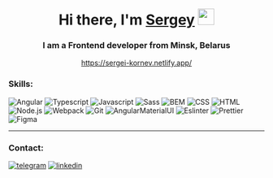 <h1 align="center">Hi there, I'm <a href="https://www.instagram.com/_sqwezzy/" target="_blank">Sergey</a> 
<img src="https://github.com/blackcater/blackcater/raw/main/images/Hi.gif" height="32"/></h1>
<h3 align="center">I am a Frontend developer from Minsk, Belarus</h3>
<div align="center"><a href="https://sergei-kornev.netlify.app/">https://sergei-kornev.netlify.app/</a></div>

### Skills:
![Angular](https://img.shields.io/badge/Angular-090909?style=for-the-badge&logo=Angular)
![Typescript](https://img.shields.io/badge/Typescript-090909?style=for-the-badge&logo=Typescript)
![Javascript](https://img.shields.io/badge/Javascript-090909?style=for-the-badge&logo=Javascript)
![Sass](https://img.shields.io/badge/Sass-090909?style=for-the-badge&logo=sass)
![BEM](https://img.shields.io/badge/BEM-090909?style=for-the-badge&logo=BEM)
![CSS](https://img.shields.io/badge/CSS-090909?style=for-the-badge&logo=css3&logoColor=264de4)
![HTML](https://img.shields.io/badge/HTML-090909?style=for-the-badge&logo=html5)
![Node.js](https://img.shields.io/badge/Node.js-090909?style=for-the-badge&logo=node.js)
![Webpack](https://img.shields.io/badge/Webpack-090909?style=for-the-badge&logo=Webpack)
![Git](https://img.shields.io/badge/Git-090909?style=for-the-badge&logo=Git)
![AngularMaterialUI](https://img.shields.io/badge/MaterialUI-090909?style=for-the-badge&logo=mui)
![Eslinter](https://img.shields.io/badge/Eslinter-090909?style=for-the-badge&logo=eslint)
![Prettier](https://img.shields.io/badge/Prettier-090909?style=for-the-badge&logo=Prettier)
![Figma](https://img.shields.io/badge/Figma-090909?style=for-the-badge&logo=Figma)

---
### Contact:
[![telegram](https://img.shields.io/badge/Telegram-090909?style=for-the-badge&logo=Telegram)](https://t.me/sqwezzyl)
[![linkedin](https://img.shields.io/badge/Linkedin-090909?style=for-the-badge&logo=Linkedin)](https://www.linkedin.com)
